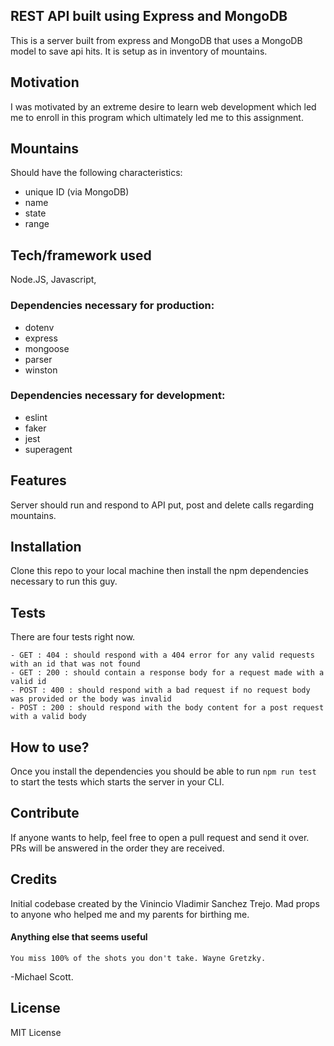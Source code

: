## REST API built using Express and MongoDB
This is a server built from express and MongoDB that uses a MongoDB model to save api hits. It is setup as in inventory of mountains. 

## Motivation
I was motivated by an extreme desire to learn web development which led me to enroll in this program which ultimately led me to this assignment. 

## Mountains
Should have the following characteristics:
- unique ID (via MongoDB)
- name
- state
- range

## Tech/framework used
Node.JS, Javascript, 
### Dependencies necessary for production: 
- dotenv
- express
- mongoose
- parser
- winston
### Dependencies necessary for development: 
- eslint
- faker
- jest
- superagent


## Features
Server should run and respond to API put, post and delete calls regarding mountains. 

## Installation
Clone this repo to your local machine then install the npm dependencies necessary to run this guy. 

## Tests
There are four tests right now.
```
- GET : 404 : should respond with a 404 error for any valid requests with an id that was not found
- GET : 200 : should contain a response body for a request made with a valid id
- POST : 400 : should respond with a bad request if no request body was provided or the body was invalid
- POST : 200 : should respond with the body content for a post request with a valid body
```

## How to use?
Once you install the dependencies you should be able to run `npm run test` to start the tests which starts the server in your CLI. 


## Contribute
If anyone wants to help, feel free to open a pull request and send it over. PRs will be answered in the order they are received. 

## Credits
Initial codebase created by the Vinincio Vladimir Sanchez Trejo. 
Mad props to anyone who helped me and my parents for birthing me.

#### Anything else that seems useful
```You miss 100% of the shots you don't take. Wayne Gretzky.``` 

-Michael Scott.  

## License
MIT License
